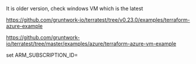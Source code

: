 It is older version, check windows VM which is the latest

https://github.com/gruntwork-io/terratest/tree/v0.23.0/examples/terraform-azure-example

https://github.com/gruntwork-io/terratest/tree/master/examples/azure/terraform-azure-vm-example

set ARM_SUBSCRIPTION_ID=